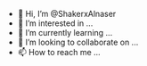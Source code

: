 - 👋 Hi, I’m @ShakerxAlnaser
- 👀 I’m interested in ...
- 🌱 I’m currently learning ...
- 💞️ I’m looking to collaborate on ...
- 📫 How to reach me ...

<!---
ShakerxAlnaser/ShakerxAlnaser is a ✨ special ✨ repository because its `README.md` (this file) appears on your GitHub profile.
You can click the Preview link to take a look at your changes.
--->
